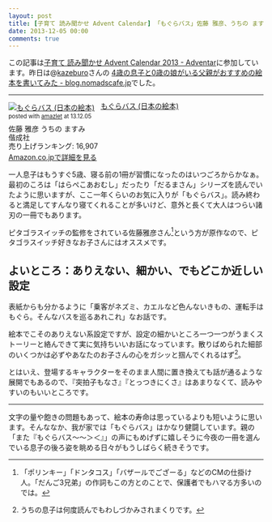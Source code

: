```yaml
---
layout: post
title: [子育て 読み聞かせ Advent Calendar] 「もぐらバス」佐藤 雅彦、うちの ますみ
date: 2013-12-05 00:00
comments: true
---
```


この記事は[子育て 読み聞かせ Advent Calendar 2013 - Adventar](http://www.adventar.org/calendars/165)に参加しています。昨日は@[kazeburo](https://twitter.com/kazeburo)さんの
[4歳の息子と0歳の娘がいる父親がおすすめの絵本を書いてみた - blog.nomadscafe.jp](http://blog.nomadscafe.jp/2013/12/osusume-ehon.html)でした。

---------------------------

<div class="amazlet-box" style="margin-bottom:0px;"><div class="amazlet-image" style="float:left;margin:0px 12px 1px 0px;"><a href="http://www.amazon.co.jp/exec/obidos/ASIN/4033318100/harupong-22/ref=nosim/" name="amazletlink" target="_blank"><img src="http://ecx.images-amazon.com/images/I/41mMHjMMtaL.jpg" alt="もぐらバス (日本の絵本)" style="border: none;" /></a></div><div class="amazlet-info" style="line-height:120%; margin-bottom: 10px"><div class="amazlet-name" style="margin-bottom:10px;line-height:120%"><a href="http://www.amazon.co.jp/exec/obidos/ASIN/4033318100/harupong-22/ref=nosim/" name="amazletlink" target="_blank">もぐらバス (日本の絵本)</a><div class="amazlet-powered-date" style="font-size:80%;margin-top:5px;line-height:120%">posted with <a href="http://www.amazlet.com/" title="amazlet" target="_blank">amazlet</a> at 13.12.05</div></div><div class="amazlet-detail">佐藤 雅彦 うちの ますみ <br />偕成社 <br />売り上げランキング: 16,907<br /></div><div class="amazlet-sub-info" style="float: left;"><div class="amazlet-link" style="margin-top: 5px"><a href="http://www.amazon.co.jp/exec/obidos/ASIN/4033318100/harupong-22/ref=nosim/" name="amazletlink" target="_blank">Amazon.co.jpで詳細を見る</a></div></div></div><div class="amazlet-footer" style="clear: left"></div></div>

一人息子はもうすぐ5歳、寝る前の1冊が習慣になったのはいつごろからかなぁ。最初のころは「はらぺこあおむし」だったり「だるまさん」シリーズを読んでいたように思いますが、ここ一年くらいのお気に入りが「もぐらバス」。読み終わると満足してすんなり寝てくれることが多いけど、意外と長くて大人はつらい諸刃の一冊でもあります。

ピタゴラスイッチの監修をされている佐藤雅彦さん[^01]という方が原作なので、ピタゴラスイッチ好きなお子さんにはオススメです。

## よいところ：ありえない、細かい、でもどこか近しい設定

表紙からも分かるように「乗客がネズミ、カエルなど色んないきもの、運転手はもぐら。そんなバスを巡るあれこれ」なお話です。

絵本でこそのありえない系設定ですが、設定の細かいところ一つ一つがうまくストーリーと絡んできて実に気持ちいいお話になっています。散りばめられた細部のいくつかは必ずやあなたのお子さんの心をガシッと掴んでくれるはず[^02]。

とはいえ、登場するキャラクターをそのまま人間に置き換えても話が通るような展開でもあるので、『突拍子もなさ』『とっつきにくさ』はあまりなくて、読みやすいのもいいところです。

----------------

文字の量や飽きの問題もあって、絵本の寿命は思っているよりも短いように思います。そんななか、我が家では「もぐらバス」はかなり健闘しています。親の「また『もぐらバス～～＞＜』」の声にもめげずに嬉しそうに今夜の一冊を選んでいる息子の後ろ姿を眺める日々がもうしばらく続きそうです。

[^01]: 「ポリンキー」「ドンタコス」「バザールでござーる」などのCMの仕掛け人。「だんご3兄弟」の作詞もこの方とのことで、保護者でもハマる方多いのでは。

[^02]: うちの息子は何度読んでもわしづかみされまくりです。
